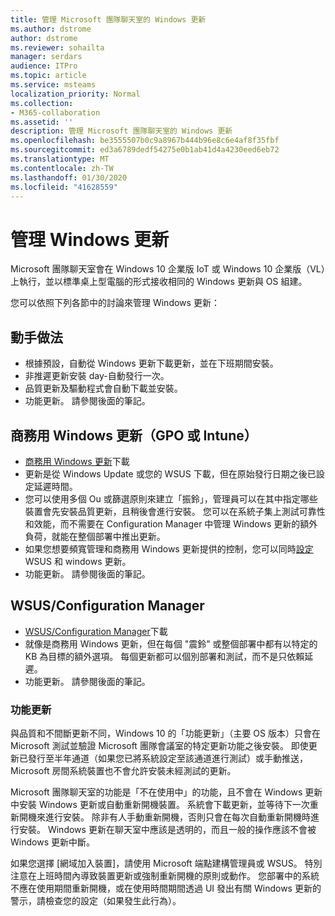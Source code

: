 ```yaml
---
title: 管理 Microsoft 團隊聊天室的 Windows 更新
ms.author: dstrome
author: dstrome
ms.reviewer: sohailta
manager: serdars
audience: ITPro
ms.topic: article
ms.service: msteams
localization_priority: Normal
ms.collection:
- M365-collaboration
ms.assetid: ''
description: 管理 Microsoft 團隊聊天室的 Windows 更新
ms.openlocfilehash: be3555507b0c9a8967b444b96e8c6e4af8f35fbf
ms.sourcegitcommit: ed3a6789dedf54275e0b1ab41d4a4230eed6eb72
ms.translationtype: MT
ms.contentlocale: zh-TW
ms.lasthandoff: 01/30/2020
ms.locfileid: "41628559"
---
```

# <a name="manage-windows-updates"></a>管理 Windows 更新

Microsoft 團隊聊天室會在 Windows 10 企業版 IoT 或 Windows 10 企業版（VL）上執行，並以標準桌上型電腦的形式接收相同的 Windows 更新與 OS 組建。

您可以依照下列各節中的討論來管理 Windows 更新：

## <a name="hands-off-approach"></a>動手做法 

- 根據預設，自動從 Windows 更新下載更新，並在下班期間安裝。
- 非推遲更新安裝 day-自動發行一次。
- 品質更新及驅動程式會自動下載並安裝。
- 功能更新。 請參閱後面的筆記。

## <a name="windows-updates-for-business-gpo-or-intune"></a>商務用 Windows 更新（GPO 或 Intune）  

- [商務用 Windows 更新](https://docs.microsoft.com/windows/deployment/update/waas-manage-updates-wufb)下載
- 更新是從 Windows Update 或您的 WSUS 下載，但在原始發行日期之後已設定延遲時間。
- 您可以使用多個 Ou 或篩選原則來建立「振鈴」，管理員可以在其中指定哪些裝置會先安裝品質更新，且稍後會進行安裝。 您可以在系統子集上測試可靠性和效能，而不需要在 Configuration Manager 中管理 Windows 更新的額外負荷，就能在整個部署中推出更新。
- 如果您想要頻寬管理和商務用 Windows 更新提供的控制，您可以同時[設定](https://docs.microsoft.com/windows/deployment/update/waas-integrate-wufb)WSUS 和 windows 更新。
- 功能更新。 請參閱後面的筆記。

## <a name="wsusconfiguration-manager"></a>WSUS/Configuration Manager

- [WSUS/Configuration Manager](https://docs.microsoft.com/windows/deployment/update/waas-manage-updates-configuration-manager)下載
- 就像是商務用 Windows 更新，但在每個 "震鈴" 或整個部署中都有以特定的 KB 為目標的額外選項。 每個更新都可以個別部署和測試，而不是只依賴延遲。
- 功能更新。 請參閱後面的筆記。

### <a name="feature-updates"></a>功能更新

與品質和不間斷更新不同，Windows 10 的「功能更新」（主要 OS 版本）只會在 Microsoft 測試並驗證 Microsoft 團隊會議室的特定更新功能之後安裝。 即使更新已發行至半年通道（如果您已將系統設定至該通道進行測試）或手動推送，Microsoft 房間系統裝置也不會允許安裝未經測試的更新。

Microsoft 團隊聊天室的功能是「不在使用中」的功能，且不會在 Windows 更新中安裝 Windows 更新或自動重新開機裝置。 系統會下載更新，並等待下一次重新開機來進行安裝。 除非有人手動重新開機，否則只會在每次自動重新開機時進行安裝。 Windows 更新在聊天室中應該是透明的，而且一般的操作應該不會被 Windows 更新中斷。

如果您選擇 [網域加入裝置]，請使用 Microsoft 端點建構管理員或 WSUS。 特別注意在上班時間內導致裝置更新或強制重新開機的原則或動作。 您部署中的系統不應在使用期間重新開機，或在使用時間期間透過 UI 發出有關 Windows 更新的警示，請檢查您的設定（如果發生此行為）。